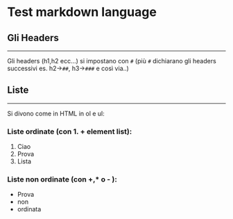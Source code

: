 # Test markdown language

## Gli Headers
---
Gli headers (h1,h2 ecc...) si impostano con `#` (più `#` dichiarano gli headers successivi es. h2->`##`, h3->`###` e così via..)

## Liste
---
Si divono come in HTML in ol e ul:
### Liste ordinate (con 1. + element list):
1. Ciao 
1. Prova
1. Lista
### Liste non ordinate (con +,* o - ):
- Prova
- non
- ordinata